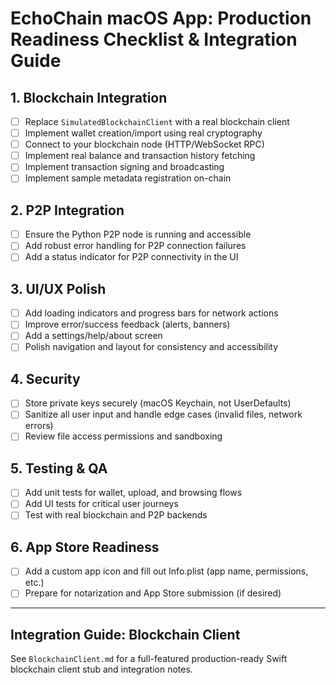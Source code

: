 # EchoChain macOS App: Production Readiness Checklist & Integration Guide

## 1. Blockchain Integration
- [ ] Replace `SimulatedBlockchainClient` with a real blockchain client
- [ ] Implement wallet creation/import using real cryptography
- [ ] Connect to your blockchain node (HTTP/WebSocket RPC)
- [ ] Implement real balance and transaction history fetching
- [ ] Implement transaction signing and broadcasting
- [ ] Implement sample metadata registration on-chain

## 2. P2P Integration
- [ ] Ensure the Python P2P node is running and accessible
- [ ] Add robust error handling for P2P connection failures
- [ ] Add a status indicator for P2P connectivity in the UI

## 3. UI/UX Polish
- [ ] Add loading indicators and progress bars for network actions
- [ ] Improve error/success feedback (alerts, banners)
- [ ] Add a settings/help/about screen
- [ ] Polish navigation and layout for consistency and accessibility

## 4. Security
- [ ] Store private keys securely (macOS Keychain, not UserDefaults)
- [ ] Sanitize all user input and handle edge cases (invalid files, network errors)
- [ ] Review file access permissions and sandboxing

## 5. Testing & QA
- [ ] Add unit tests for wallet, upload, and browsing flows
- [ ] Add UI tests for critical user journeys
- [ ] Test with real blockchain and P2P backends

## 6. App Store Readiness
- [ ] Add a custom app icon and fill out Info.plist (app name, permissions, etc.)
- [ ] Prepare for notarization and App Store submission (if desired)

---

## Integration Guide: Blockchain Client

See `BlockchainClient.md` for a full-featured production-ready Swift blockchain client stub and integration notes. 